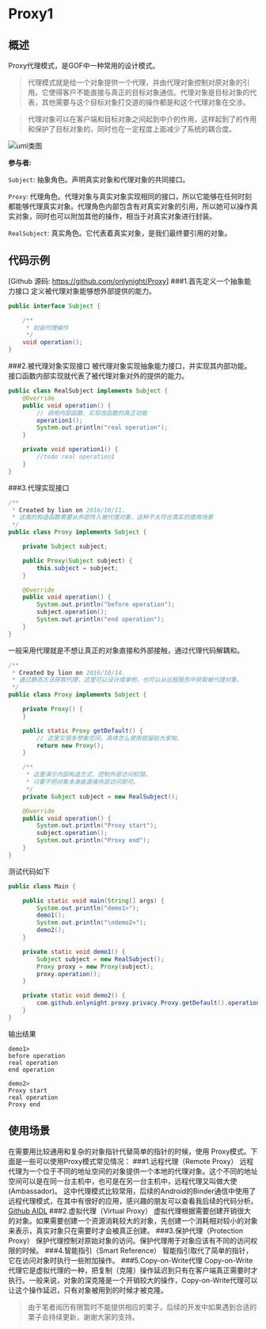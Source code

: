 Proxy1
=============

概述
----
Proxy代理模式，是GOF中一种常用的设计模式。

>代理模式就是给一个对象提供一个代理，并由代理对象控制对原对象的引用。它使得客户不能直接与真正的目标对象通信。代理对象是目标对象的代表，其他需要与这个目标对象打交道的操作都是和这个代理对象在交涉。

>代理对象可以在客户端和目标对象之间起到中介的作用，这样起到了的作用和保护了目标对象的，同时也在一定程度上面减少了系统的耦合度。

![uml类图](https://github.com/onlynight/Proxy/blob/master/images/uml.png)

**参与者:**

```Subject```: 抽象角色。声明真实对象和代理对象的共同接口。

```Proxy```: 代理角色。代理对象与真实对象实现相同的接口，所以它能够在任何时刻都能够代理真实对象。代理角色内部包含有对真实对象的引用，所以她可以操作真实对象，同时也可以附加其他的操作，相当于对真实对象进行封装。

```RealSubject```: 真实角色。它代表着真实对象，是我们最终要引用的对象。

代码示例
-------
[Github 源码: https://github.com/onlynight/Proxy]
###1.首先定义一个抽象能力接口
定义被代理对象能够想外部提供的能力。

```java
public interface Subject {

    /**
     * 封装代理操作
     */
    void operation();
}
```

###2.被代理对象实现接口
被代理对象实现抽象能力接口，并实现其内部功能。接口函数内部实现就代表了被代理对象对外的提供的能力。

```java
public class RealSubject implements Subject {
    @Override
    public void operation() {
        // 调用内部函数，实现改函数的真正功能
        operation1();
        System.out.println("real operation");
    }

    private void operation1() {
        //todo real operation1
    }
}
```

###3.代理实现接口

```java
/**
 * Created by lion on 2016/10/11.
 * 这类的构造函数需要从外部传入被代理对象，这种不太符合真实的使用场景
 */
public class Proxy implements Subject {

    private Subject subject;

    public Proxy(Subject subject) {
        this.subject = subject;
    }

    @Override
    public void operation() {
        System.out.println("before operation");
        subject.operation();
        System.out.println("end operation");
    }
}
```

一般采用代理就是不想让真正的对象直接和外部接触，通过代理代码解耦和。

```java
/**
 * Created by lion on 2016/10/14.
 * 通过静态方法获取代理，这里可以设计成单例，也可以从远程服务中获取被代理对象。
 */
public class Proxy implements Subject {

    private Proxy() {
    }

    public static Proxy getDefault() {
        // 这里又很多想象空间，具体怎么使用就留给大家啦。
        return new Proxy();
    }

    /**
     * 这里演示内部构造方式，控制外部访问权限。
     * 只要不把对象本身能直接外部访问即可。
     */
    private Subject subject = new RealSubject();

    @Override
    public void operation() {
        System.out.println("Proxy start");
        subject.operation();
        System.out.println("Proxy end");
    }
}
```

测试代码如下

```java
public class Main {

    public static void main(String[] args) {
        System.out.println("demo1>");
        demo1();
        System.out.println("\ndemo2>");
        demo2();
    }

    private static void demo1() {
        Subject subject = new RealSubject();
        Proxy proxy = new Proxy(subject);
        proxy.operation();
    }

    private static void demo2() {
        com.github.onlynight.proxy.privacy.Proxy.getDefault().operation();
    }
}
```

输出结果

```text
demo1>
before operation
real operation
end operation

demo2>
Proxy start
real operation
Proxy end
```

使用场景
-------
在需要用比较通用和复杂的对象指针代替简单的指针的时候，使用 Proxy模式。下面是一些可以使用Proxy模式常见情况：
###1.远程代理（Remote  Proxy）
远程代理为一个位于不同的地址空间的对象提供一个本地的代理对象。这个不同的地址空间可以是在同一台主机中，也可是在另一台主机中，远程代理又叫做大使(Ambassador)。
这中代理模式比较常用，后续的Android的Binder通信中使用了远程代理模式，在其中有很好的应用，感兴趣的朋友可以查看我后续的代码分析。[Github AIDL]
###2.虚拟代理（Virtual Proxy）
虚拟代理根据需要创建开销很大的对象。如果需要创建一个资源消耗较大的对象，先创建一个消耗相对较小的对象来表示，真实对象只在需要时才会被真正创建。 
###3.保护代理（Protection Proxy）
保护代理控制对原始对象的访问。保护代理用于对象应该有不同的访问权限的时候。
###4.智能指引（Smart Reference）
智能指引取代了简单的指针，它在访问对象时执行一些附加操作。
###5.Copy-on-Write代理
Copy-on-Write代理它是虚拟代理的一种，把复制（克隆）操作延迟到只有在客户端真正需要时才执行。一般来说，对象的深克隆是一个开销较大的操作，Copy-on-Write代理可以让这个操作延迟，只有对象被用到的时候才被克隆。

>由于笔者阅历有限暂时不能提供相应的栗子，后续的开发中如果遇到合适的栗子会持续更新，谢谢大家的支持。

[Github 源码: https://github.com/onlynight/Proxy]: https://github.com/onlynight/Proxy
[Github AIDL]: https://github.com/onlynight/AIDL_demo